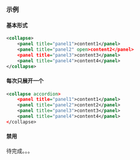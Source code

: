 ### 示例
#### 基本形式

<div class="m-example"></div>

```xml
<collapse>
    <panel title="panel1">content1</panel>
    <panel title="panel2" open>content2</panel>
    <panel title="panel3">content3</panel>
    <panel title="panel4">content4</panel>
</collapse>
```

#### 每次只展开一个

<div class="m-example"></div>

```xml
<collapse accordion>
    <panel title="panel1">content1</panel>
    <panel title="panel2">content2</panel>
    <panel title="panel3">content3</panel>
    <panel title="panel4">content4</panel>
</collapse>
```

#### 禁用

待完成。。。